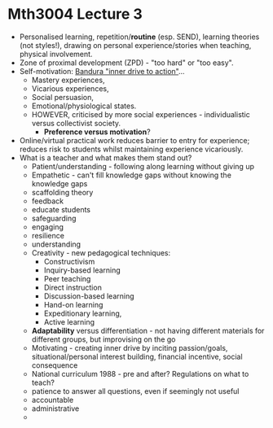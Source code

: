# Mth3004 Lecture 3

- Personalised learning, repetition/**routine** (esp. SEND), learning theories (not styles!), drawing on personal experience/stories when teaching, physical involvement.
- Zone of proximal development (ZPD) - "too hard" or "too easy".
- Self-motivation: [Bandura "inner drive to action"](https://neurolaunch.com/bandura-motivation-theory/)…
	- Mastery experiences,
	- Vicarious experiences,
	- Social persuasion,
	- Emotional/physiological states.
	- HOWEVER, criticised by more social experiences - individualistic versus collectivist society.
		- **Preference versus motivation**?
- Online/virtual practical work reduces barrier to entry for experience; reduces risk to students whilst maintaining experience vicariously.
- What is a teacher and what makes them stand out?
	- Patient/understanding - following along learning without giving up
	- Empathetic - can't fill knowledge gaps without knowing the knowledge gaps
	- scaffolding theory
	- feedback
	- educate students
	- safeguarding
	- engaging
	- resilience
	- understanding
	- Creativity - new pedagogical techniques:
		- Constructivism
		- Inquiry-based learning
		- Peer teaching
		- Direct instruction
		- Discussion-based learning
		- Hand-on learning
		- Expeditionary learning,
		- Active learning
	- **Adaptability** versus differentiation - not having different materials for different groups, but improvising on the go
	- Motivating - creating inner drive by inciting passion/goals, situational/personal interest building, financial incentive, social consequence
	- National curriculum 1988 - pre and after? Regulations on what to teach?
	- patience to answer all questions, even if seemingly not useful
	- accountable
	- administrative
	- 
